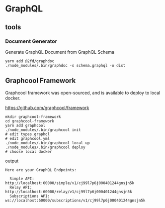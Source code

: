 <!-- TITLE: Graph QL -->
<!-- SUBTITLE: A quick summary of Graph Ql -->

# GraphQL

## tools

### Document Generator

Generate GraphQL Document from GraphQL Schema

```
yarn add @2fd/graphdoc
./node_modules/.bin/graphdoc -s schema.graphql -o dist
```


## Graphcool Framework

Graphcool framework was open-sourced, and is available to deploy to local docker.

https://github.com/graphcool/framework

```
mkdir graphcool-framework
cd graphcool-framework
yarn add graphcool
./node_modules/.bin/graphcool init
# edit types.graphql
# edit graphcool.yml
./node_modules/.bin/graphcool local up
./node_modules/.bin/graphcool deploy
# choose local docker
```

output 

```
Here are your GraphQL Endpoints:

  Simple API:        http://localhost:60000/simple/v1/cj99l7p6j000401244gnsjn5k
  Relay API:         http://localhost:60000/relay/v1/cj99l7p6j000401244gnsjn5k
  Subscriptions API: ws://localhost:60000/subscriptions/v1/cj99l7p6j000401244gnsjn5k
```